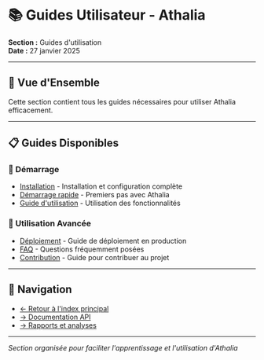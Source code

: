 # 📚 Guides Utilisateur - Athalia

**Section :** Guides d'utilisation  
**Date :** 27 janvier 2025

---

## 🎯 **Vue d'Ensemble**

Cette section contient tous les guides nécessaires pour utiliser Athalia efficacement.

---

## 📋 **Guides Disponibles**

### **🚀 Démarrage**
- [Installation](INSTALLATION.md) - Installation et configuration complète
- [Démarrage rapide](QUICK_START.md) - Premiers pas avec Athalia
- [Guide d'utilisation](USAGE.md) - Utilisation des fonctionnalités

### **🔧 Utilisation Avancée**
- [Déploiement](DEPLOYMENT.md) - Guide de déploiement en production
- [FAQ](FAQ.md) - Questions fréquemment posées
- [Contribution](CONTRIBUTING.md) - Guide pour contribuer au projet

---

## 🔗 **Navigation**

- [← Retour à l'index principal](../README.md)
- [→ Documentation API](../API/INDEX.md)
- [→ Rapports et analyses](../REPORTS/)

---

*Section organisée pour faciliter l'apprentissage et l'utilisation d'Athalia* 